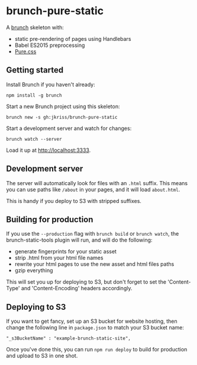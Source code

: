 # brunch-pure-static

A [brunch](http://brunch.io/) skeleton with:

- static pre-rendering of pages using Handlebars
- Babel ES2015 preprocessing
- [Pure.css](http://purecss.io/)

## Getting started

Install Brunch if you haven't already:

`npm install -g brunch`

Start a new Brunch project using this skeleton:

`brunch new -s gh:jkriss/brunch-pure-static`

Start a development server and watch for changes:

`brunch watch --server`

Load it up at [http://localhost:3333](http://localhost:3333).

## Development server

The server will automatically look for files with an `.html` suffix.
This means you can use paths like `/about` in your pages, and it will load
`about.html`.

This is handy if you deploy to S3 with stripped suffixes.

## Building for production

If you use the `--production` flag with `brunch build` or `brunch watch`,
the brunch-static-tools plugin will run, and will do the following:

- generate fingerprints for your static asset
- strip .html from your html file names
- rewrite your html pages to use the new asset and html files paths
- gzip everything

This will set you up for deploying to S3, but don't forget to set the
'Content-Type' and 'Content-Encoding' headers accordingly.

## Deploying to S3

If you want to get fancy, set up an S3 bucket for website hosting, then change
the following line in `package.json` to match your S3 bucket name:

`"_s3BucketName" : "example-brunch-static-site",`

Once you've done this, you can run `npm run deploy` to build for production and
upload to S3 in one shot.
